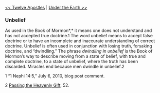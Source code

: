[<< Twelve Apostles](Twelve%20Apostles.md)  |  [Under the Earth >>](Under%20the%20Earth.md)

### Unbelief
As used in the Book of Mormon*,* it means one does not understand and has not accepted true doctrine.1 The word unbelief means to accept false doctrine or to have an incomplete and inaccurate understanding of correct doctrine. Unbelief is often used in conjunction with losing truth, forsaking doctrine, and “dwindling.” The phrase *dwindling in unbelief* is the Book of Mormon’s way to describe moving from a state of belief, with true and complete doctrine, to a state of unbelief, where the truth has been discarded. Miracles end because men dwindle in unbelief.2



1 “1 Nephi 14:5,” July 6, 2010, blog post comment.


2
[Passing the Heavenly Gift](#), 52.